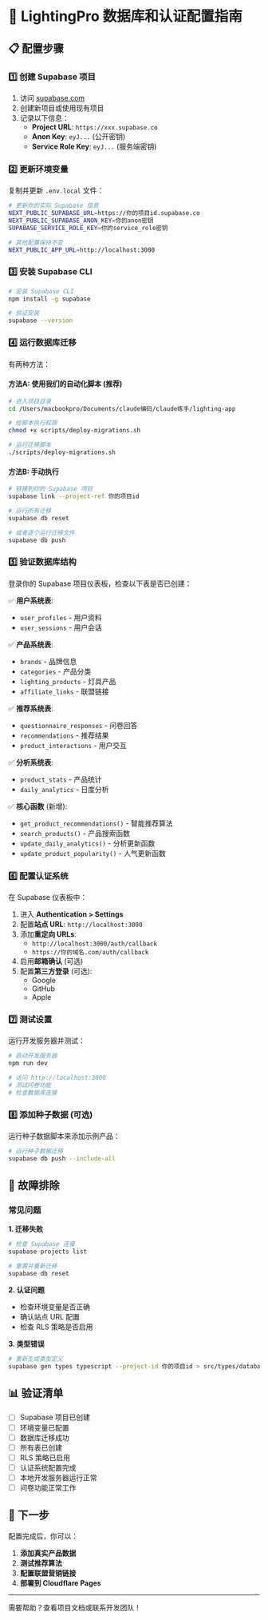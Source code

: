 # 🚀 LightingPro 数据库和认证配置指南

## 📋 配置步骤

### 1️⃣ 创建 Supabase 项目

1. 访问 [supabase.com](https://supabase.com)
2. 创建新项目或使用现有项目
3. 记录以下信息：
   - **Project URL**: `https://xxx.supabase.co`
   - **Anon Key**: `eyJ...` (公开密钥)
   - **Service Role Key**: `eyJ...` (服务端密钥)

### 2️⃣ 更新环境变量

复制并更新 `.env.local` 文件：

```bash
# 更新你的实际 Supabase 信息
NEXT_PUBLIC_SUPABASE_URL=https://你的项目id.supabase.co
NEXT_PUBLIC_SUPABASE_ANON_KEY=你的anon密钥
SUPABASE_SERVICE_ROLE_KEY=你的service_role密钥

# 其他配置保持不变
NEXT_PUBLIC_APP_URL=http://localhost:3000
```

### 3️⃣ 安装 Supabase CLI

```bash
# 安装 Supabase CLI
npm install -g supabase

# 验证安装
supabase --version
```

### 4️⃣ 运行数据库迁移

有两种方法：

#### 方法A: 使用我们的自动化脚本 (推荐)

```bash
# 进入项目目录
cd /Users/macbookpro/Documents/claude编码/claude练手/lighting-app

# 给脚本执行权限
chmod +x scripts/deploy-migrations.sh

# 运行迁移脚本
./scripts/deploy-migrations.sh
```

#### 方法B: 手动执行

```bash
# 链接到你的 Supabase 项目
supabase link --project-ref 你的项目id

# 运行所有迁移
supabase db reset

# 或者逐个运行迁移文件
supabase db push
```

### 5️⃣ 验证数据库结构

登录你的 Supabase 项目仪表板，检查以下表是否已创建：

✅ **用户系统表**:
- `user_profiles` - 用户资料
- `user_sessions` - 用户会话

✅ **产品系统表**:
- `brands` - 品牌信息
- `categories` - 产品分类
- `lighting_products` - 灯具产品
- `affiliate_links` - 联盟链接

✅ **推荐系统表**:
- `questionnaire_responses` - 问卷回答
- `recommendations` - 推荐结果
- `product_interactions` - 用户交互

✅ **分析系统表**:
- `product_stats` - 产品统计
- `daily_analytics` - 日度分析

✅ **核心函数** (新增):
- `get_product_recommendations()` - 智能推荐算法
- `search_products()` - 产品搜索函数
- `update_daily_analytics()` - 分析更新函数
- `update_product_popularity()` - 人气更新函数

### 6️⃣ 配置认证系统

在 Supabase 仪表板中：

1. 进入 **Authentication > Settings**
2. 配置**站点 URL**: `http://localhost:3000`
3. 添加**重定向 URLs**:
   - `http://localhost:3000/auth/callback`
   - `https://你的域名.com/auth/callback`
4. 启用**邮箱确认** (可选)
5. 配置**第三方登录** (可选):
   - Google
   - GitHub
   - Apple

### 7️⃣ 测试设置

运行开发服务器并测试：

```bash
# 启动开发服务器
npm run dev

# 访问 http://localhost:3000
# 测试问卷功能
# 检查数据库连接
```

### 8️⃣ 添加种子数据 (可选)

运行种子数据脚本来添加示例产品：

```bash
# 运行种子数据迁移
supabase db push --include-all
```

## 🔧 故障排除

### 常见问题

**1. 迁移失败**
```bash
# 检查 Supabase 连接
supabase projects list

# 重置并重新迁移
supabase db reset
```

**2. 认证问题**
- 检查环境变量是否正确
- 确认站点 URL 配置
- 检查 RLS 策略是否启用

**3. 类型错误**
```bash
# 重新生成类型定义
supabase gen types typescript --project-id 你的项目id > src/types/database.types.ts
```

## 📊 验证清单

- [ ] Supabase 项目已创建
- [ ] 环境变量已配置
- [ ] 数据库迁移成功
- [ ] 所有表已创建
- [ ] RLS 策略已启用
- [ ] 认证系统配置完成
- [ ] 本地开发服务器运行正常
- [ ] 问卷功能正常工作

## 🎯 下一步

配置完成后，你可以：

1. **添加真实产品数据**
2. **测试推荐算法**
3. **配置联盟营销链接**
4. **部署到 Cloudflare Pages**

---

需要帮助？查看项目文档或联系开发团队！
